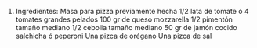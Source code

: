 1. Ingredientes:
    Masa para pizza previamente hecha 
    1/2 lata de tomate ó 4 tomates grandes pelados 
    100 gr de queso mozzarella 
    1/2 pimentón tamaño mediano
    1/2 cebolla tamaño mediano 
    50 gr de jamón cocido salchicha ó peperoni 
    Una pizca de orégano 
    Una pizca de sal

